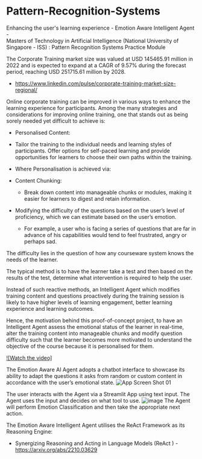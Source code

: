 # Pattern-Recognition-Systems
Enhancing the user's learning experience - Emotion Aware Intelligent Agent - <br>
Masters of Technology in Artificial Intelligence (National University of Singapore - ISS) : Pattern Recognition Systems Practice Module

The Corporate Training market size was valued at USD 145465.91 million in 2022 and is expected to expand at a CAGR of 9.57% during the forecast period, reaching USD 251715.61 million by 2028.
-	https://www.linkedin.com/pulse/corporate-training-market-size-regional/

Online corporate training can be improved in various ways to enhance the learning experience for participants. Among the many strategies and considerations for improving online training, one that stands out as being sorely needed yet difficult to achieve is:
-	Personalised Content: 
  - Tailor the training to the individual needs and learning styles of participants. Offer options for self-paced learning and provide opportunities for learners to choose their own paths within the training.
    
-	Where Personalisation is achieved via:
  - Content Chunking: 
    - Break down content into manageable chunks or modules, making it easier for learners to digest and retain information.
  - Modifying the difficulty of the questions based on the user’s level of proficiency, which we can estimate based on the user’s emotion. 
    - For example, a user who is facing a series of questions that are far in advance of his capabilities would tend to feel frustrated, angry or perhaps sad.

The difficulty lies in the question of how any courseware system knows the needs of the learner. 

The typical method is to have the learner take a test and then based on the results of the test, determine what intervention is required to help the user. 

Instead of such reactive methods, an Intelligent Agent which modifies training content and questions proactively during the training session is likely to have higher levels of learning engagement, better learning experience and learning outcomes.

Hence, the motivation behind this proof-of-concept project, to have an Intelligent Agent assess the emotional status of the learner in real-time, alter the training content into manageable chunks and modify question difficulty such that the learner becomes more motivated to understand the objective of the course because it is personalised for them.

[![Watch the video]](https://s3.amazonaws.com/embed.animoto.com/play.html?w=swf/production/vp1&e=1699005628&f=pfRVjpHiga0cCHHVSs0UdQ&d=0&m=p&r=360p+720p+1080p&volume=100&start_res=1080p&i=m&asset_domain=s3-p.animoto.com&animoto_domain=animoto.com&options=)

The Emotion Aware AI Agent adopts a chatbot interface to showcase its ability to adapt the questions it asks from random or custom content in accordance with the user’s emotional state.
![App Screen Shot 01](https://github.com/atsui888/Pattern-Recognition-Systems/assets/18540586/ae230377-1ef6-445d-b0a1-b91507a5e6f3)

The user interacts with the Agent via a Streamlit App using text input. The Agent uses the input and decides on what tool to use. 
![image](https://github.com/atsui888/Pattern-Recognition-Systems/assets/18540586/c1d1eba9-40ec-477f-ae4b-8adc358d5f07)
The Agent will perform Emotion Classification and then take the appropriate next action.

The Emotion Aware Intelligent Agent utilises the ReAct Framework as its Reasoning Engine:
- Synergizing Reasoning and Acting in Language Models (ReAct ) - https://arxiv.org/abs/2210.03629




